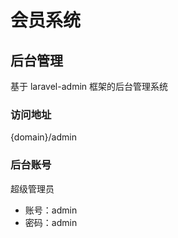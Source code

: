 # 会员系统

## 后台管理
基于 laravel-admin 框架的后台管理系统

### 访问地址

{domain}/admin

### 后台账号

超级管理员
- 账号：admin
- 密码：admin